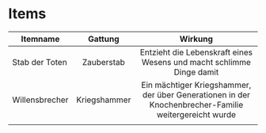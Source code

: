 # Items

| Itemname       |  Gattung   |                               Wirkung                                |
| -------------- | :--------: | :------------------------------------------------------------------: |
| Stab der Toten | Zauberstab | Entzieht die Lebenskraft eines Wesens und macht schlimme Dinge damit |
| Willensbrecher | Kriegshammer | Ein mächtiger Kriegshammer, der über Generationen in der Knochenbrecher-Familie weitergereicht wurde |
|                |            |                                                                      |

